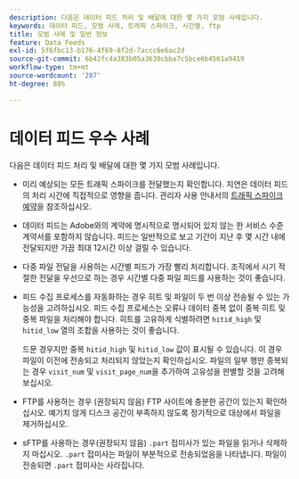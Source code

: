 ```yaml
---
description: 다음은 데이터 피드 처리 및 배달에 대한 몇 가지 모범 사례입니다.
keywords: 데이터 피드, 모범 사례, 트래픽 스파이크, 시간별, ftp
title: 모범 사례 및 일반 정보
feature: Data Feeds
exl-id: 5f6fbc13-b176-4f69-8f2d-7accc6e6ac2d
source-git-commit: 6b42fc4a383b05a3630cbba7c5bce6b4561a9419
workflow-type: tm+mt
source-wordcount: '287'
ht-degree: 88%

---
```


# 데이터 피드 우수 사례

다음은 데이터 피드 처리 및 배달에 대한 몇 가지 모범 사례입니다.

* 미리 예상되는 모든 트래픽 스파이크를 전달했는지 확인합니다. 지연은 데이터 피드의 처리 시간에 직접적으로 영향을 줍니다. 관리자 사용 안내서의 [트래픽 스파이크 예약](/help/admin/admin/c-manage-report-suites/c-edit-report-suites/c-traffic-management/t-traffic-schedule-spike.md)을 참조하십시오.

* 데이터 피드는 Adobe와의 계약에 명시적으로 명시되어 있지 않는 한 서비스 수준 계약서를 포함하지 않습니다. 피드는 일반적으로 보고 기간이 지난 후 몇 시간 내에 전달되지만 가끔 최대 12시간 이상 걸릴 수 있습니다.

* 다중 파일 전달을 사용하는 시간별 피드가 가장 빨리 처리합니다. 조직에서 시기 적절한 전달을 우선으로 하는 경우 시간별 다중 파일 피드를 사용하는 것이 좋습니다.

* 피드 수집 프로세스를 자동화하는 경우 히트 및 파일이 두 번 이상 전송될 수 있는 가능성을 고려하십시오. 피드 수집 프로세스는 오류나 데이터 중복 없이 중복 히트 및 중복 파일을 처리해야 합니다. 히트를 고유하게 식별하려면 `hitid_high` 및 `hitid_low` 열의 조합을 사용하는 것이 좋습니다.

  드문 경우지만 중복 `hitid_high` 및 `hitid_low` 값이 표시될 수 있습니다. 이 경우 파일이 이전에 전송되고 처리되지 않았는지 확인하십시오. 파일의 일부 행만 중복되는 경우 `visit_num` 및 `visit_page_num`을 추가하여 고유성을 판별할 것을 고려해 보십시오.

* FTP를 사용하는 경우 (권장되지 않음) FTP 사이트에 충분한 공간이 있는지 확인하십시오. 예기치 않게 디스크 공간이 부족하지 않도록 정기적으로 대상에서 파일을 제거하십시오.

* sFTP를 사용하는 경우(권장되지 않음) `.part` 접미사가 있는 파일을 읽거나 삭제하지 마십시오. `.part` 접미사는 파일이 부분적으로 전송되었음을 나타냅니다. 파일이 전송되면 `.part` 접미사는 사라집니다.